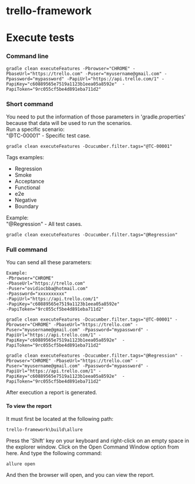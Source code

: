 # trello-framework
# Execute tests
### Command line
```shell
gradle clean executeFeatures -Pbrowser="CHROME" -PbaseUrl="https://trello.com" -Puser="myusername@gmail.com" -Ppassword="mypassword" -PapiUrl="https://api.trello.com/1" -PapiKey="c60889565e7519a1123b1eea05a8592e"  -PapiToken="9rc055cf5be4d891eba711d2" 
```
### Short command
You need to put the information of those parameters in 'gradle.properties' because that data will be used to run the scenarios.  
Run a specific scenario:  
"@TC-00001" - Specific test case.
```shell
gradle clean executeFeatures -Dcucumber.filter.tags="@TC-00001"
```
Tags examples:
- Regression
- Smoke
- Acceptance
- Functional
- e2e
- Negative
- Boundary

Example:  
"@Regression" - All test cases.  
```shell
gradle clean executeFeatures -Dcucumber.filter.tags="@Regression"
```
### Full command
You can send all these parameters:
```
Example:  
-Pbrowser="CHROME" 
-PbaseUrl="https://trello.com" 
-Puser="ovidiocbba@hotmail.com" 
-Ppassword="xxxxxxxxxx" 
-PapiUrl="https://api.trello.com/1" 
-PapiKey="c60889565e7519a1123b1eea05a8592e" 
-PapiToken="9rc055cf5be4d891eba711d2"
```
```shell
gradle clean executeFeatures -Dcucumber.filter.tags="@TC-00001" -Pbrowser="CHROME" -PbaseUrl="https://trello.com" -Puser="myusername@gmail.com" -Ppassword="mypassword" -PapiUrl="https://api.trello.com/1" -PapiKey="c60889565e7519a1123b1eea05a8592e"  -PapiToken="9rc055cf5be4d891eba711d2"
```
```shell
gradle clean executeFeatures -Dcucumber.filter.tags="@Regression" -Pbrowser="CHROME" -PbaseUrl="https://trello.com" -Puser="myusername@gmail.com" -Ppassword="mypassword" -PapiUrl="https://api.trello.com/1" -PapiKey="c60889565e7519a1123b1eea05a8592e"  -PapiToken="9rc055cf5be4d891eba711d2"
```
After execution a report is generated.

#### To view the report
It must first be located at the following path:
```
trello-framework\build\allure
```
Press the 'Shift' key on your keyboard and right-click on an empty space in the explorer window. Click on the Open Command Window option from here.
And type the following command:
```
allure open
```
And then the browser will open, and you can view the report.
